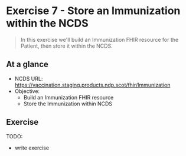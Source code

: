 Exercise 7 - Store an Immunization within the NCDS
===

> In this exercise we'll build an Immunization FHIR resource for the Patient, then store it within the NCDS.

## At a glance

* NCDS URL: https://vaccination.staging.products.ndp.scot/fhir/Immunization
* Objective:
    * Build an Immunization FHIR resource
    * Store the Immunization within NCDS

## Exercise

TODO:

- write exercise
